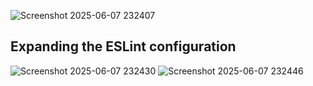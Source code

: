 
![Screenshot 2025-06-07 232407](https://github.com/user-attachments/assets/56a7598b-f0f4-4486-b01d-337566f53659)

## Expanding the ESLint configuration


![Screenshot 2025-06-07 232430](https://github.com/user-attachments/assets/777ba9c1-b5d7-41ff-bc88-aab2f80103ca)
![Screenshot 2025-06-07 232446](https://github.com/user-attachments/assets/a61b2dcb-d671-4faa-9c5b-3de291f96f4b)
